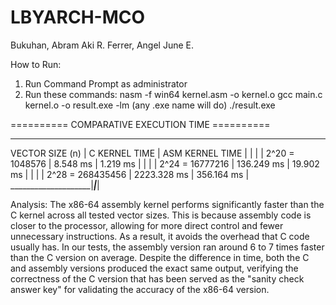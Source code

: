 # LBYARCH-MCO
Bukuhan, Abram Aki R.
Ferrer, Angel June E.

How to Run:

 1. Run Command Prompt as administrator
 2. Run these commands:
        nasm -f win64 kernel.asm -o kernel.o
        gcc main.c kernel.o -o result.exe -lm (any .exe name will do)
        ./result.exe 

==========      COMPARATIVE EXECUTION TIME      ==========
_____________________________________________________________
VECTOR SIZE (n)     |   C KERNEL TIME   |   ASM KERNEL TIME |
                    |                   |                   |
2^20 = 1048576      |   8.548 ms        |   1.219 ms        |
                    |                   |                   |
2^24 = 16777216     |   136.249 ms	    |   19.902 ms       |
                    |                   |                   |
2^28 = 268435456    |   2223.328 ms 	|   356.164 ms      |
____________________|___________________|___________________|

Analysis:
The x86-64 assembly kernel performs significantly faster than the C kernel across all tested vector sizes. This is because assembly code is closer to the processor, allowing for more direct control and fewer unnecessary instructions. As a result, it avoids the overhead that C code usually has. In our tests, the assembly version ran around 6 to 7 times faster than the C version on average. Despite the difference in time, both the C and assembly versions produced the exact same output, verifying the correctness of the C version that has been served as the "sanity check answer key" for validating the accuracy of the x86-64 version.